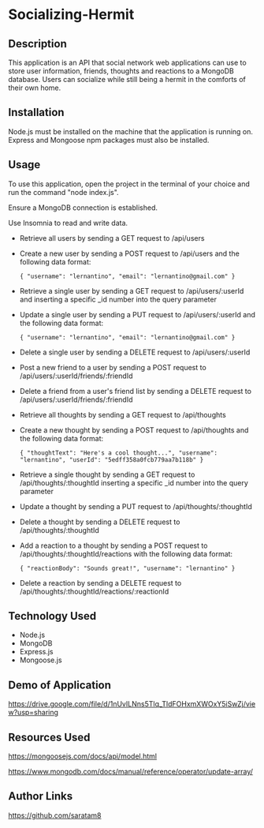 # Socializing-Hermit

## Description

This application is an API that social network web applications can use to store user information, friends, thoughts and reactions to a MongoDB database. Users can socialize while still being a hermit in the comforts of their own home.

## Installation

Node.js must be installed on the machine that the application is running on. Express and Mongoose npm packages must also be installed.

## Usage

To use this application, open the project in the terminal of your choice and run the command "node index.js".

Ensure a MongoDB connection is established.

Use Insomnia to read and write data. 

* Retrieve all users by sending a GET request to /api/users

* Create a new user by sending a POST request to /api/users and the following data format:

    `{
    "username": "lernantino",
    "email": "lernantino@gmail.com"
    }`

* Retrieve a single user by sending a GET request to /api/users/:userId and inserting a specific _id number into the query parameter

* Update a single user by sending a PUT request to /api/users/:userId and the following data format:

    `{
    "username": "lernantino",
    "email": "lernantino@gmail.com"
    }`

* Delete a single user by sending a DELETE request to /api/users/:userId

* Post a new friend to a user by sending a POST request to /api/users/:userId/friends/:friendId

* Delete a friend from a user's friend list by sending a DELETE request to /api/users/:userId/friends/:friendId

* Retrieve all thoughts by sending a GET request to /api/thoughts

* Create a new thought by sending a POST request to /api/thoughts and the following data format:

    `{
    "thoughtText": "Here's a cool thought...",
    "username": "lernantino",
    "userId": "5edff358a0fcb779aa7b118b"
    }`

* Retrieve a single thought by sending a GET request to /api/thoughts/:thoughtId inserting a specific _id number into the query parameter

* Update a thought by sending a PUT request to /api/thoughts/:thoughtId

* Delete a thought by sending a DELETE request to /api/thoughts/:thoughtId

* Add a reaction to a thought by sending a POST request to /api/thoughts/:thoughtId/reactions with the following data format:

    `{
        "reactionBody": "Sounds great!",
        "username": "lernantino"
    }`

* Delete a reaction by sending a DELETE request to /api/thoughts/:thoughtId/reactions/:reactionId

## Technology Used

* Node.js
* MongoDB
* Express.js
* Mongoose.js

## Demo of Application

https://drive.google.com/file/d/1nUvILNns5Tlq_TldFOHxmXWOxY5iSwZj/view?usp=sharing

## Resources Used

https://mongoosejs.com/docs/api/model.html

https://www.mongodb.com/docs/manual/reference/operator/update-array/

## Author Links

https://github.com/saratam8


